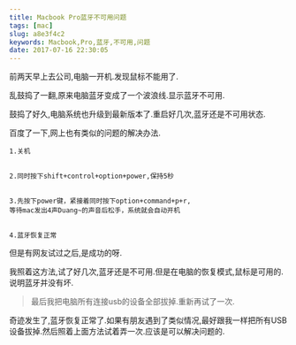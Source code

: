 ```yaml
---
title: Macbook Pro蓝牙不可用问题
tags: [mac]
slug: a8e3f4c2
keywords: Macbook,Pro,蓝牙,不可用,问题
date: 2017-07-16 22:30:05
---
```

前两天早上去公司,电脑一开机.发现鼠标不能用了.

乱鼓捣了一翻,原来电脑蓝牙变成了一个波浪线.显示蓝牙不可用.

鼓捣了好久,电脑系统也升级到最新版本了.重启好几次,蓝牙还是不可用状态.


百度了一下,网上也有类似的问题的解决办法.

```
1.关机


2.同时按下shift+control+option+power,保持5秒


3.先按下power键，紧接着同时按下option+command+p+r,
等待mac发出4声Duang~的声音后松手，系统就会自动开机


4.蓝牙恢复正常
```

但是有网友试过之后,是成功的呀.

我照着这方法,试了好几次,蓝牙还是不可用.但是在电脑的恢复模式,鼠标是可用的.说明蓝牙并没有坏.

> 最后我把电脑所有连接usb的设备全部拔掉.重新再试了一次.

奇迹发生了,蓝牙恢复正常了.如果有朋友遇到了类似情况,最好跟我一样把所有USB设备拔掉.然后照着上面方法试着弄一次.应该是可以解决问题的.

